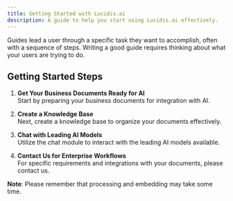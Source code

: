 ```yaml
---
title: Getting Started with Lucidis.ai
description: A guide to help you start using Lucidis.ai effectively.
---
```


Guides lead a user through a specific task they want to accomplish, often with a sequence of steps.
Writing a good guide requires thinking about what your users are trying to do.

## Getting Started Steps

1. **Get Your Business Documents Ready for AI**  
   Start by preparing your business documents for integration with AI.

2. **Create a Knowledge Base**  
   Next, create a knowledge base to organize your documents effectively.

3. **Chat with Leading AI Models**  
   Utilize the chat module to interact with the leading AI models available.

4. **Contact Us for Enterprise Workflows**  
   For specific requirements and integrations with your documents, please contact us.

**Note**: Please remember that processing and embedding may take some time.

